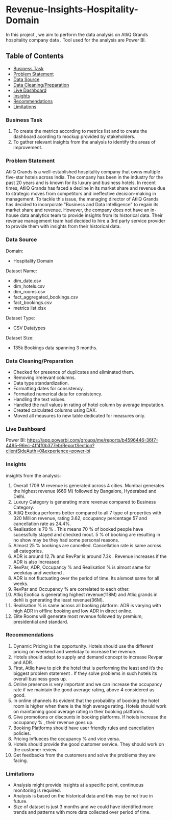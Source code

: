 # Revenue-Insights-Hospitality-Domain
In this project , we aim to perform the data analysis on AtliQ Grands hospitality company data .  Tool used for the analysis are Power BI.

## Table of Contents
- [Business Task](#business-task)
- [Problem Statement](#problem-statement)
- [Data Source](#data-source)
- [Data Cleaning/Preparation](#data-cleaningpreparation)
- [Live Dashboard](#live-dashboard)
- [Insights](#insights)
- [Recommendations](#recommendations)
- [Limitations](#limitations)
  
### Business Task
1. To create the metrics according to metrics list and to create the dashboard acording to mockup provided by stakeholders. 
2. To gather relevant insights from the analysis to identify the areas of improvement.

### Problem Statement
AtliQ Grands is a well-established hospitality company that owns multiple five-star hotels across India. The company has been in the industry for the past 20 years and is known for its luxury and business hotels. In recent times, AtliQ Grands has faced a decline in its market share and revenue due to strategic moves from competitors and ineffective decision-making in management. To tackle this issue, the managing director of AtliQ Grands has decided to incorporate "Business and Data Intelligence" to regain its market share and revenue. However, the company does not have an in-house data analytics team to provide insights from its historical data. Their revenue management team had decided to hire a 3rd party service provider to provide them with insights from their historical data.

### Data Source
Domain:
- Hospitality Domain

Dataset Name:
- dim_date.csv
- dim_hotels.csv
- dim_rooms.csv
- fact_aggregated_bookings.csv
- fact_bookings.csv
- metrics list.xlsx

Dataset Type: 
- CSV Datatypes

Dataset Size: 
- 135k Bookings data spanning 3 months.

### Data Cleaning/Preparation

- Checked for presence of duplicates and eliminated them.
- Removing irrelevant columns.
- Data type standardization.
- Formatting dates for consistency.
- Formatted numerical data for consistency.
- Handling the text values.
- Handled the null values in rating of hotel column by average imputation.
- Created calculated columns using DAX.
- Moved all measures to new table dedicated for measures only. 

### Live Dashboard
Power BI:
https://app.powerbi.com/groups/me/reports/b4596446-36f7-4495-96ec-4ff4f0b377eb/ReportSection?clientSideAuth=0&experience=power-bi


### Insights
insights from the analysis:
1. Overall 1709 M revenue is generated across 4 cities. Mumbai generates the highest revenue (669 M) followed by Bangalore, Hyderabad and Delhi.
2. Luxury Category is generating more revenue compared to Business Category.  
3. AtliQ Exotica performs better compared to all 7 type of properties with 320 Million revenue, rating 3.62, occupancy percentage 57 and cancellation rate as 24.4%.
4. Realisation is 70 % . This means 70 % of booked people have sucessfully stayed and checked mout. 5 % of booking are resulting in no show may be they had some personal reasons.
5. Almost 25 % bookings are cancelled. Cancellation rate is same across all categories.
6. ADR is around 12.7k and RevPar is around 7.3k . Revenue increases if the ADR is also Increased.
7. RevPar, ADR, Occupancy % and Realisation % is almost same for weekday and weekend .
8. ADR is not fluctuating over the period of time. Its alsmost same for all weeks.
9. RevPar and Occupancy % are correlated to each other.
10. Atliq Exotica is generating highest revenue(118M) and Atliq grands in dehli is generating the least revenue(36M).
11. Realisation % is same across all booking platform. ADR is varying with high ADR in offline booking and low ADR in direct online. 
12. Elite Rooms will generate most revenue followed by premium, presidential and standard. 

### Recommendations
1. Dynamic Pricing is the opportunity. Hotels should use the different pricing on weekend and weekday to increase the revenue.
2. Hotels should adapt to supply and demand concept to increase Revpar and ADR. 
3. First, Atliq have to pick the hotel that is performing the least and it’s the biggest problem statement . If they solve problems in such hotels its overall business goes up. 
4. Online presence is very important and we can increase the occupancy rate if we maintain the good average rating, above 4 considered as good.
5. In online channels its evident that the probability of booking the hotel room is higher when there is the high average rating. Hotels should work on maintaining good average rating in their booking platforms.
6. Give promotions or discounts in booking platforms. If hotels increase the occupancy % , their revenue goes up.
7. Booking Platforms should have user friendly rules and cancellation policies. 
8. Pricing Influeces the occupancy % and vice versa.
9. Hotels should provide the good customer service. They should work on the customer review.
10. Get feedbacks from the customers and solve the problems they are facing.
   
### Limitations 
- Analysis might provide insights at a specific point, continuous monitoring is required. 
- Analysis is based on the historical data and this may be not true in future.
- Size of dataset is just 3 months and we could have identified more trends and patterns with more data collected over period of time. 

